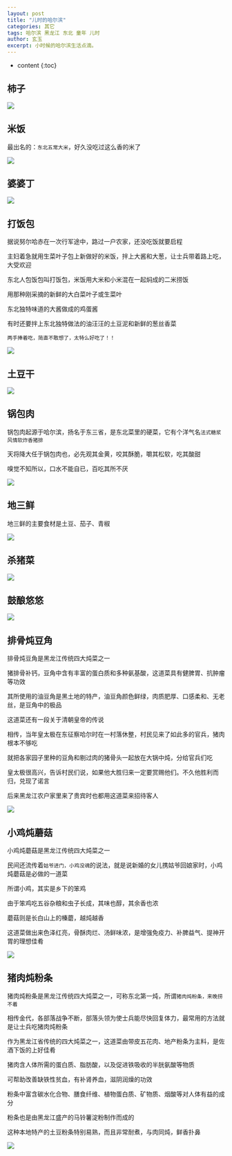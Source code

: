 ```yaml
---
layout: post
title: "儿时的哈尔滨"
categories: 其它
tags: 哈尔滨 黑龙江 东北 童年 儿时
author: 玄玉
excerpt: 小时候的哈尔滨生活点滴。
---
```


* content
{:toc}


## 柿子

![](https://ae01.alicdn.com/kf/U1ec92e55b94a45dbab2ff32f0bbe1c05i.jpeg)

## 米饭

最出名的：`东北五常大米`，好久没吃过这么香的米了

![](https://ae01.alicdn.com/kf/Ud22d7b5eca04446f9a2336d893f7f1b1a.jpeg)

## 婆婆丁

![](https://ae01.alicdn.com/kf/Uf051cfb0be78446e8673dc2e8969e3f6N.jpeg)

## 打饭包

据说努尔哈赤在一次行军途中，路过一户农家，还没吃饭就要启程

主妇着急就用生菜叶子包上新做好的米饭，拌上大酱和大葱，让士兵带着路上吃，大受欢迎

东北人包饭包叫打饭包，米饭用大米和小米混在一起焖成的二米捞饭

用那种刚采摘的新鲜的大白菜叶子或生菜叶

东北独特味道的大酱做成的鸡蛋酱

有时还要拌上东北独特做法的油汪汪的土豆泥和新鲜的葱丝香菜

`两手捧着吃，简直不敢想了，太特么好吃了！！`

![](https://ae01.alicdn.com/kf/Uc68f81ab65a74e5d8ae89a1ce03c5cdep.jpeg)

## 土豆干

![](https://ae01.alicdn.com/kf/U9242a36c7a284da594efe1f1615a0cd5b.jpeg)

## 锅包肉

锅包肉起源于哈尔滨，扬名于东三省，是东北菜里的硬菜，它有个洋气名`法式糖浆风情软炸香猪排`

天将降大任于锅包肉也，必先观其金黄，咬其酥脆，嚼其松软，吃其酸甜

嗅觉不知所以，口水不能自已，百吃其所不厌

![](https://ae01.alicdn.com/kf/Uab9f643e1c3d475e9a78e18aab37d044j.jpeg)

## 地三鲜

地三鲜的主要食材是土豆、茄子、青椒

![](https://ae01.alicdn.com/kf/Ub852897dfb4a4fd0a050516b4911433bC.png)

## 杀猪菜

![](https://ae01.alicdn.com/kf/U8a037307e8d840ffb3576f6362d13570a.jpeg)

## 鼓酿悠悠

![](https://ae01.alicdn.com/kf/Uaa0e3d8ae4e94c02b1bd2d21bf20307dh.jpeg)

## 排骨炖豆角

排骨炖豆角是黑龙江传统四大炖菜之一

猪排骨补钙，豆角中含有丰富的蛋白质和多种氨基酸，这道菜具有健脾胃、抗肿瘤等功效

其所使用的油豆角是黑土地的特产，油豆角颜色鲜绿，肉质肥厚、口感柔和、无老丝，是豆角中的极品

这道菜还有一段关于清朝皇帝的传说

相传，当年皇太极在东征察哈尔时在一村落休整，村民见来了如此多的官兵，猪肉根本不够吃

就把各家园子里种的豆角和剔过肉的猪骨头一起放在大锅中炖，分给官兵们吃

皇太极很高兴，告诉村民们说，如果他大胜归来一定要赏赐他们。不久他胜利而归，兑现了诺言

后来黑龙江农户家里来了贵宾时也都用这道菜来招待客人

![](https://ae01.alicdn.com/kf/U8ef03753b3a640c8bcebda91216fc5084.jpeg)

## 小鸡炖蘑菇

小鸡炖蘑菇是黑龙江传统四大炖菜之一

民间还流传着`姑爷进门，小鸡没魂`的说法，就是说新婚的女儿携姑爷回娘家时，小鸡炖蘑菇是必做的一道菜

所谓小鸡，其实是乡下的笨鸡

由于笨鸡吃五谷杂粮和虫子长成，其味也醇，其余香也浓

蘑菇则是长白山上的榛蘑，越炖越香

这道菜做出来色泽红亮，骨酥肉烂、汤鲜味浓，是增强免疫力、补脾益气、提神开胃的理想佳肴

![](https://ae01.alicdn.com/kf/Ub381651b980b419fb2e7359832ec0bc72.jpg)

## 猪肉炖粉条

猪肉炖粉条是黑龙江传统四大炖菜之一，可称东北第一炖，所谓`猪肉炖粉条，来晚捞不着`

相传金代，各部落战争不断，部落头领为使士兵能尽快回复体力，最常用的方法就是让士兵吃猪肉炖粉条

作为黑龙江省传统的四大炖菜之一，这道菜由带皮五花肉、地产粉条为主料，是佐酒下饭的上好佳肴

猪肉含人体所需的蛋白质、脂肪酸，以及促进铁吸收的半胱氨酸等物质

可帮助改善缺铁性贫血，有补肾养血，滋阴润燥的功效

粉条中富含碳水化合物、膳食纤维、植物蛋白质、矿物质、烟酸等对人体有益的成分

粉条也是由黑龙江盛产的马铃薯淀粉制作而成的

这种本地特产的土豆粉条特别易熟，而且非常耐煮，与肉同炖，鲜香扑鼻

![](https://ae01.alicdn.com/kf/U699626147d1d44b49bae90781ad1ff9d1.jpeg)